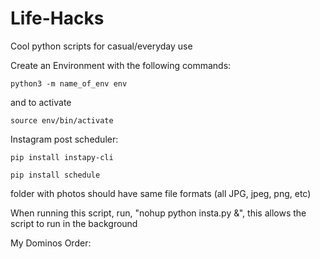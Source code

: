 # Life-Hacks
Cool python scripts for casual/everyday use

Create an Environment with the following commands:

``
python3 -m name_of_env env
``

and to activate

``
source env/bin/activate
``




Instagram post scheduler:

``
pip install instapy-cli
``

``
pip install schedule
``

folder with photos should have same file formats (all JPG, jpeg, png, etc)


When running this script, run, "nohup python insta.py &", this allows the script to run in the background




My Dominos Order: 


